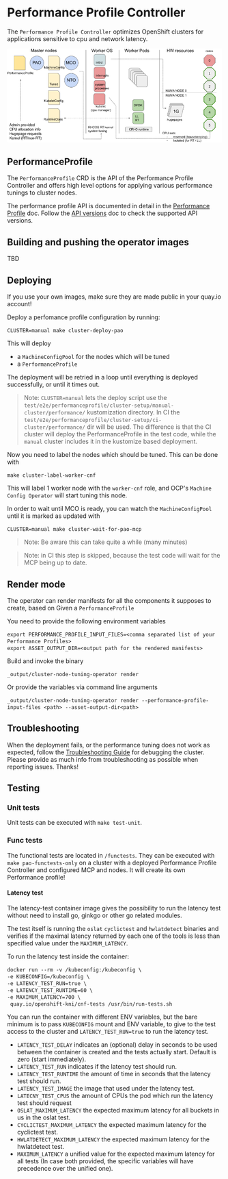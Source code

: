 # Performance Profile Controller

The `Performance Profile Controller` optimizes OpenShift clusters for applications sensitive to cpu and network latency.

!["How Performance Addon Controller interacts with other components and operators"](https://github.com/openshift/cluster-node-tuning-operator/blob/master/docs/performanceprofile/interactions/diagram.png )

## PerformanceProfile

The `PerformanceProfile` CRD is the API of the Performance Profile Controller and offers high level options
for applying various performance tunings to cluster nodes.

The performance profile API is documented in detail in the [Performance Profile](performance_profile.md) doc.
Follow the [API versions](api-versions.md) doc to check the supported API versions.

## Building and pushing the operator images

TBD

## Deploying

If you use your own images, make sure they are made public in your quay.io account!

Deploy a perfomance profile configuration by running:

```shell
CLUSTER=manual make cluster-deploy-pao
```

This will deploy

- a `MachineConfigPool` for the nodes which will be tuned
- a `PerformanceProfile`

The deployment will be retried in a loop until everything is deployed successfully, or until it times out.

> Note: `CLUSTER=manual` lets the deploy script use the `test/e2e/performanceprofile/cluster-setup/manual-cluster/performance/` kustomization directory.
In CI the `test/e2e/performanceprofile/cluster-setup/ci-cluster/performance/` dir will be used. The difference is that the CI cluster will deploy
the PerformanceProfile in the test code, while the `manual` cluster includes it in the kustomize based deployment.

Now you need to label the nodes which should be tuned. This can be done with

```shell
make cluster-label-worker-cnf
```

This will label 1 worker node with the `worker-cnf` role, and OCP's `Machine Config Operator` will start tuning this node.

In order to wait until MCO is ready, you can watch the `MachineConfigPool` until it is marked as updated with

```shell
CLUSTER=manual make cluster-wait-for-pao-mcp
```

> Note: Be aware this can take quite a while (many minutes)

> Note: in CI this step is skipped, because the test code will wait for the MCP being up to date.

## Render mode

The operator can render manifests for all the components it supposes to create, based on Given a `PerformanceProfile`  

You need to provide the following environment variables

```shell
export PERFORMANCE_PROFILE_INPUT_FILES=<comma separated list of your Performance Profiles>
export ASSET_OUTPUT_DIR=<output path for the rendered manifests>
```

Build and invoke the binary

```shell
_output/cluster-node-tuning-operator render
```

Or provide the variables via command line arguments

```shell
_output/cluster-node-tuning-operator render --performance-profile-input-files <path> --asset-output-dir<path>
```

## Troubleshooting

When the deployment fails, or the performance tuning does not work as expected, follow the [Troubleshooting Guide](troubleshooting.md)
for debugging the cluster. Please provide as much info from troubleshooting as possible when reporting issues. Thanks!

## Testing

### Unit tests

Unit tests can be executed with `make test-unit`.

### Func tests

The functional tests are located in `/functests`. They can be executed with `make pao-functests-only` on a cluster with a
deployed Performance Profile Controller and configured MCP and nodes. It will create its own Performance profile!

#### Latency test

The latency-test container image gives the possibility to run the latency
test without need to install go, ginkgo or other go related modules.

The test itself is running the `oslat` `cyclictest` and `hwlatdetect` binaries and verifies if the maximal latency returned by each one of the tools is
less than specified value under the `MAXIMUM_LATENCY`.

To run the latency test inside the container:

```shell
docker run --rm -v /kubeconfig:/kubeconfig \
-e KUBECONFIG=/kubeconfig \
-e LATENCY_TEST_RUN=true \
-e LATENCY_TEST_RUNTIME=60 \
-e MAXIMUM_LATENCY=700 \
 quay.io/openshift-kni/cnf-tests /usr/bin/run-tests.sh
```

You can run the container with different ENV variables, but the bare minimum is to pass
`KUBECONFIG` mount and ENV variable, to give to the test access to the cluster and
`LATENCY_TEST_RUN=true` to run the latency test.

- `LATENCY_TEST_DELAY` indicates an (optional) delay in seconds to be used between the container is created and the tests actually start. Default is zero (start immediately).
- `LATENCY_TEST_RUN` indicates if the latency test should run.
- `LATENCY_TEST_RUNTIME` the amount of time in seconds that the latency test should run.
- `LATENCY_TEST_IMAGE` the image that used under the latency test.
- `LATECNY_TEST_CPUS` the amount of CPUs the pod which run the latency test should request
- `OSLAT_MAXIMUM_LATENCY` the expected maximum latency for all buckets in us in the oslat test.
- `CYCLICTEST_MAXIMUM_LATENCY` the expected maximum latency for the cyclictest test.
- `HWLATDETECT_MAXIMUM_LATENCY` the expected maximum latency for the hwlatdetect test.
- `MAXIMUM_LATENCY` a unified value for the expected maximum latency for all tests (In case both provided, the specific variables will have precedence over the unified one).
